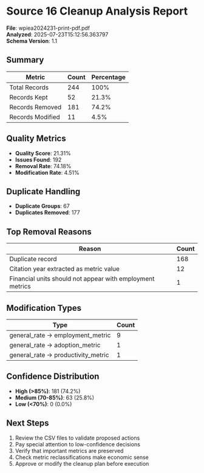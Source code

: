 # Source 16 Cleanup Analysis Report

**File**: wpiea2024231-print-pdf.pdf  
**Analyzed**: 2025-07-23T15:12:56.363797  
**Schema Version**: 1.1

## Summary

| Metric | Count | Percentage |
|--------|-------|------------|
| Total Records | 244 | 100% |
| Records Kept | 52 | 21.3% |
| Records Removed | 181 | 74.2% |
| Records Modified | 11 | 4.5% |

## Quality Metrics

- **Quality Score**: 21.31%
- **Issues Found**: 192
- **Removal Rate**: 74.18%
- **Modification Rate**: 4.51%

## Duplicate Handling

- **Duplicate Groups**: 67
- **Duplicates Removed**: 177

## Top Removal Reasons

| Reason | Count |
|--------|-------|
| Duplicate record | 168 |
| Citation year extracted as metric value | 12 |
| Financial units should not appear with employment metrics | 1 |

## Modification Types

| Type | Count |
|------|-------|
| general_rate → employment_metric | 9 |
| general_rate → adoption_metric | 1 |
| general_rate → productivity_metric | 1 |

## Confidence Distribution

- **High (>85%)**: 181 (74.2%)
- **Medium (70-85%)**: 63 (25.8%)
- **Low (<70%)**: 0 (0.0%)

## Next Steps

1. Review the CSV files to validate proposed actions
2. Pay special attention to low-confidence decisions
3. Verify that important metrics are preserved
4. Check metric reclassifications make economic sense
5. Approve or modify the cleanup plan before execution
